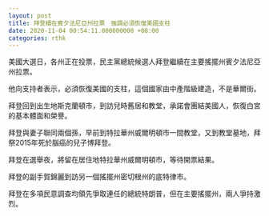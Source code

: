 ```yaml
---
layout: post
title: 拜登續在賓夕法尼亞州拉票　強調必須恢復美國支柱
date: 2020-11-04 00:54:11.000000000 +08:00
categories: rthk
---
```


美國大選日，各州正在投票，民主黨總統候選人拜登繼續在主要搖擺州賓夕法尼亞州拉票。

他向支持者表示，必須恢復美國的支柱，這個國家由中產階級建造，不是華爾街。

拜登回到出生地斯克蘭頓市，到訪兒時舊居和教堂，承諾會團結美國人，恢復白宮的基本體面和榮譽。

拜登與妻子聯同兩個孫，早前到特拉華州威爾明頓市一間教堂，又到教堂墓地，拜祭2015年死於腦癌的兒子博拜登。

拜登在選舉夜，將留在居住地特拉華州威爾明頓市，等待開票結果。

拜登的副手賀錦麗到訪另一個搖擺州密切根州的底特律市。

拜登在多項民意調查均領先爭取連任的總統特朗普，但在主要搖擺州，兩人爭持激烈。

